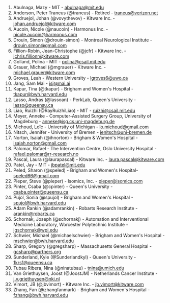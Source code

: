 <!-- PLEASE DO NOT EDIT THIS FILE: IT IS MAINTAINED BY THE ORGANIZERS BASED ON ACTUAL REGISTRATIONS -->

1. Abulnaga, Mazy - MIT - abulnaga@mit.edu
1. Anderson, Peter Traneus (@traneus) - Retired - traneus@verizon.net
1. Andruejol, Johan (@vovythevov) - Kitware Inc. - johan.andruejol@kitware.com
1. Aucoin, Nicole (@naucoin) - Harmonus Inc. - nicole.aucoin@harmonus.com
1. Drouin, Simon (@drouin-simon)  - 	Montreal Neurological Institute - 	drouin.simon@gmail.com
1. Fillion-Robin, Jean-Christophe (@jcfr) - 	Kitware Inc. - 	jchris.fillionr@kitware.com
1. Golland, Polina - MIT - polina@csail.mit.edu
1. Grauer, Michael (@mgrauer) - 	Kitware Inc.	 - michael.grauer@kitware.com
1. Groves, Leah - Western University - lgroves6@uwo.ca
1. Jang, Sam	Mai - jsj@mai.ai
1. Kapur, Tina (@tkapur) - Brigham and Women's Hospital - tkapur@bwh.harvard.edu
1. Lasso, Andras (@lassoan) - PerkLab, Queen's University - lasso@queensu.ca
1. Liao, Ruizhi (@RayRuizhiLiao) - MIT - ruizhi@csail.mit.edu
1. Meyer, Anneke - Computer-Assisted Surgery Group, University of Magdeburg - anneke@isg.cs.uni-magdeburg.de
1. Michoud, Loïc - University of Michigan - lo.michoud@gmail.com
1. Nitsch, Jennifer - University of Bremen - jenitsch@uni-bremen.de
1. Norton, Isaiah (@ihnorton) - Brigham & Women's Hospital - isaiah.norton@gmail.com
1. Palomar, Rafael - The Intervention Centre, Oslo University Hospital - rafael.palomar@rr-research.no
1. Pascal, Laura (@laurapascal) - Kitware Inc. - laura.pascal@kitware.com
1. Patel, Jay - MIT - jbpatel@mit.edu
1. Peled, Sharon (@speled) - Brigham and Women's Hospital- speled66@gmail.com
1. Pieper, Steve (@pieper) - Isomics, Inc. - pieper@isomics.com
1. Pinter, Csaba (@cpinter) - Queen's University - csaba.pinter@queensu.ca
1. Pujol, Sonia (@spujol) - Brigham and Women's Hospital  - 	spujol@bwh.harvard.edu
1. Adam Rankin (@adamrankin) - Robarts Research Institute -	arankin@robarts.ca
1. Schornak, Joseph (@schornakj) - Automation and Interventional Medicine Laboratory, Worcester Polytechnic Institute - jgschornak@wpi.edu
1. Schwier, Michael (@michaelschwier) - Brigham and Women's Hospital - mschwier@bwh.harvard.edu
1. Sharp, Gregory	(@gregsharp) - Massachusetts General Hospital - gcsharp@partners.org
1. Sunderland, Kyle (@Sunderlandkyl) - Queen's University - 1krs1@queensu.ca
1. Tubau Ribera, Nina (@ninatubau) - tnina@umich.edu
1. Van Griethuysen, Joost (@JoostJM) - Netherlands Cancer Institute - 	j.v.griethuysen@nki.nl
1. Vimort, JB (@jbvimort) - Kitware Inc. - jb.vimort@kitware.com
1. Zhang, Fan (@zhangfanmark) - Brigham and Women's Hospital - fzhang@bwh.harvard.edu
